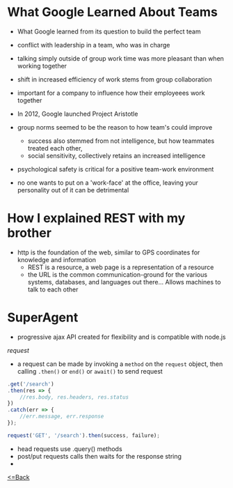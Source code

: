 # What Google Learned About Teams
- What Google learned from its question to build the perfect team

- conflict with leadership in a team, who was in charge

- talking simply outside of group work time was more pleasant than when working together

- shift in increased efficiency of work stems from group collaboration

- important for a company to influence how their employeees work together

- In 2012, Google launched Project Aristotle

- group norms seemed to be the reason to how team's could improve
    - success also stemmed from not intelligence, but how teammates treated each other,
    - social sensitivity, collectively retains an increased intelligence
- psychological safety is critical for a positive team-work environment
- no one wants to put on a 'work-face' at the office, leaving your personality out of it can be detrimental

# How I explained REST with my brother
- http is the foundation of the web, similar to GPS coordinates for knowledge and information
    - REST is a resource, a web page is a representation of a resource
    - the URL is the common communication-ground for the various systems, databases, and languages out there... Allows machines to talk to each other

# SuperAgent
- progressive ajax API created for flexibility and is compatible with node.js

*request*
- a request can be made by invoking a `method` on the `request` object, then calling `.then()` or     `end()` or `await()` to send request
```js
.get('/search')
.then(res => {
    //res.body, res.headers, res.status
})
.catch(err => {
    //err.message, err.response
});
```

```js
request('GET', '/search').then(success, failure);
```

- head requests use .query() methods
- post/put requests calls then waits for the response string
- 
[<=Back](README.md)